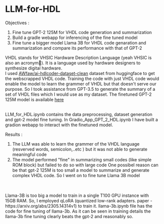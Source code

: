 # LLM-for-HDL

Objectives :
  1. Fine tune GPT-2 125M for VHDL code generation and summarization
  2. Build a gradle webapp for inferencing of the fine tuned model
  3. Fine tune a bigger model Llama 3B for VHDL code genaration and summarization and compare its performance with that of GPT-2

VHDL stands for VHSIC Hardware Description Language (yeah VHSIC is also an acronym🙂). It is a language used by hardware designers to synthesize digital hardware. <br>
I used [AWfaw/ai-hdlcoder-dataset-clean](https://huggingface.co/datasets/AWfaw/ai-hdlcoder-dataset-clean) dataset from huggingface to get the webscrapped VHDL code. Training the code with just VHDL code would enable the model to learn the grammer of VHDL but that doesn't serve our purpose. So I took assistance from GPT-3.5 to generate the summary of a set of VHDL files which I would use as my dataset. The finetuned GPT-2 125M model is available [here](https://huggingface.co/myn11/gpt2_hdl) <br> <br>

LLM_for_HDL.ipynb contains the data preprocessing, dataset generation and gpt-2 model fine tuning. In Gradio_App_GPT_2_HDL.ipynb I have built a gradion webapp to interact with the finetuned model. <br>

Results :
  1. The LLM was able to learn the grammer of the VHDL language (resverved words, semicolon,..etc ) but it was not able to generate meaningful code
  2. The model performed "fine" in summarizing small codes (like simple ROM block) but failed to do so with large code
One possibel reason can be that gpt-2 125M is too small a model to summarize and generate complex VHDL code. So I went on to fine tune Llama 3B model
<br>
<br>
Llama-3B is too big a model to train in a single T100 GPU instance with 15GB RAM. So, I employed qLoRA (quantized low-rank adapters. paper - https://arxiv.org/abs/2305.14314v1) to train it.
llama-3b.ipynb file has the code for fine tuning of llama-3b. As it can be seen in training details the llama-3b fine tuning clearly beats the gpt-2 and reasonably so.
